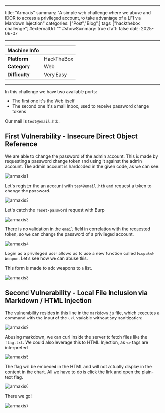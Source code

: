 
---
title: "Armaxis"
summary: "A simple web challenge where we abuse and IDOR to access a privileged account, to take advantage of a LFI via Mardown Injection"
categories: ["Post","Blog",]
tags: ["hackthebox challenge"]
#externalUrl: ""
#showSummary: true
draft: false
date: 2025-06-07

---

| Machine Info   |            |
| -------------- | ---------- |
| **Platform**   | HackTheBox |
| **Category**   | Web        |
| **Difficulty** | Very Easy  |

- - -

In this challenge we have two available ports:

- The first one it's the Web itself
- The second one it's a mail Inbox, used to receive password change tokens

Our mail is `test@email.htb`.

## First Vulnerability - Insecure Direct Object Reference

We are able to change the password of the admin account. This is made by requesting a password change token and using it against the admin account. The admin account is hardcoded in the given code, as we can see:

![armaxis1](img/armaxis/armaxis1.png)

Let's register the an account with `test@email.htb` and request a token to change the password.

![armaxis2](img/armaxis/armaxis2.png)

Let's catch the `reset-password` request with Burp

![armaxis3](img/armaxis/armaxis3.png)

There is no validation in the `email` field in correlation with the requested token, so we can change the password of a privileged account.

![armaxis4](img/armaxis/armaxis4.png)

Login as a privileged user allows us to use a new function called `Dispatch Weapon`. Let's see how we can abuse this.

This form is made to add weapons to a list. 

![armaxis8](img/armaxis/armaxis8.png)

## Second Vulnerability - Local File Inclusion via Markdown / HTML Injection

The vulnerability resides in this line in the `markdown.js` file, which executes a command with the input of the `url` variable without any sanitization:

![armaxis9](img/armaxis/armaxis9.png)

Abusing markdown, we can curl inside the server to fetch files like the `flag.txt`. We could also leverage this to HTML Injection, as `<>` tags are interpreted.

![armaxis5](img/armaxis/armaxis5.png)

The flag will be embeded in the HTML and will not actually display in the content in the chart. All we have to do is click the link and open the plain-text flag.

![armaxis6](img/armaxis/armaxis6.png)

There we go!

![armaxis7](img/armaxis/armaxis7.png)